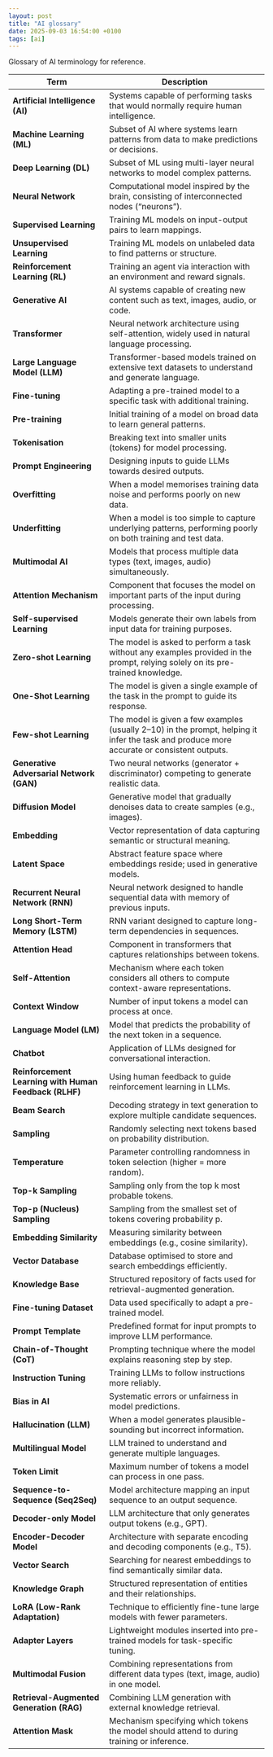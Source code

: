 ```yaml
---
layout: post
title: "AI glossary"
date: 2025-09-03 16:54:00 +0100
tags: [ai]
---
```


Glossary of AI terminology for reference.

<!--end-preview-->

| Term | Description |
|------|-------------|
| **Artificial Intelligence (AI)** | Systems capable of performing tasks that would normally require human intelligence. |
| **Machine Learning (ML)** | Subset of AI where systems learn patterns from data to make predictions or decisions. |
| **Deep Learning (DL)** | Subset of ML using multi-layer neural networks to model complex patterns. |
| **Neural Network** | Computational model inspired by the brain, consisting of interconnected nodes (“neurons”). |
| **Supervised Learning** | Training ML models on input-output pairs to learn mappings. |
| **Unsupervised Learning** | Training ML models on unlabeled data to find patterns or structure. |
| **Reinforcement Learning (RL)** | Training an agent via interaction with an environment and reward signals. |
| **Generative AI** | AI systems capable of creating new content such as text, images, audio, or code. |
| **Transformer** | Neural network architecture using self-attention, widely used in natural language processing. |
| **Large Language Model (LLM)** | Transformer-based models trained on extensive text datasets to understand and generate language. |
| **Fine-tuning** | Adapting a pre-trained model to a specific task with additional training. |
| **Pre-training** | Initial training of a model on broad data to learn general patterns. |
| **Tokenisation** | Breaking text into smaller units (tokens) for model processing. |
| **Prompt Engineering** | Designing inputs to guide LLMs towards desired outputs. |
| **Overfitting** | When a model memorises training data noise and performs poorly on new data. |
| **Underfitting** | When a model is too simple to capture underlying patterns, performing poorly on both training and test data. |
| **Multimodal AI** | Models that process multiple data types (text, images, audio) simultaneously. |
| **Attention Mechanism** | Component that focuses the model on important parts of the input during processing. |
| **Self-supervised Learning** | Models generate their own labels from input data for training purposes. |
| **Zero-shot Learning** | The model is asked to perform a task without any examples provided in the prompt, relying solely on its pre-trained knowledge. |
| **One-Shot Learning**  | The model is given a single example of the task in the prompt to guide its response. |
| **Few-shot Learning** | The model is given a few examples (usually 2–10) in the prompt, helping it infer the task and produce more accurate or consistent outputs. |
| **Generative Adversarial Network (GAN)** | Two neural networks (generator + discriminator) competing to generate realistic data. |
| **Diffusion Model** | Generative model that gradually denoises data to create samples (e.g., images). |
| **Embedding** | Vector representation of data capturing semantic or structural meaning. |
| **Latent Space** | Abstract feature space where embeddings reside; used in generative models. |
| **Recurrent Neural Network (RNN)** | Neural network designed to handle sequential data with memory of previous inputs. |
| **Long Short-Term Memory (LSTM)** | RNN variant designed to capture long-term dependencies in sequences. |
| **Attention Head** | Component in transformers that captures relationships between tokens. |
| **Self-Attention** | Mechanism where each token considers all others to compute context-aware representations. |
| **Context Window** | Number of input tokens a model can process at once. |
| **Language Model (LM)** | Model that predicts the probability of the next token in a sequence. |
| **Chatbot** | Application of LLMs designed for conversational interaction. |
| **Reinforcement Learning with Human Feedback (RLHF)** | Using human feedback to guide reinforcement learning in LLMs. |
| **Beam Search** | Decoding strategy in text generation to explore multiple candidate sequences. |
| **Sampling** | Randomly selecting next tokens based on probability distribution. |
| **Temperature** | Parameter controlling randomness in token selection (higher = more random). |
| **Top-k Sampling** | Sampling only from the top k most probable tokens. |
| **Top-p (Nucleus) Sampling** | Sampling from the smallest set of tokens covering probability p. |
| **Embedding Similarity** | Measuring similarity between embeddings (e.g., cosine similarity). |
| **Vector Database** | Database optimised to store and search embeddings efficiently. |
| **Knowledge Base** | Structured repository of facts used for retrieval-augmented generation. |
| **Fine-tuning Dataset** | Data used specifically to adapt a pre-trained model. |
| **Prompt Template** | Predefined format for input prompts to improve LLM performance. |
| **Chain-of-Thought (CoT)** | Prompting technique where the model explains reasoning step by step. |
| **Instruction Tuning** | Training LLMs to follow instructions more reliably. |
| **Bias in AI** | Systematic errors or unfairness in model predictions. |
| **Hallucination (LLM)** | When a model generates plausible-sounding but incorrect information. |
| **Multilingual Model** | LLM trained to understand and generate multiple languages. |
| **Token Limit** | Maximum number of tokens a model can process in one pass. |
| **Sequence-to-Sequence (Seq2Seq)** | Model architecture mapping an input sequence to an output sequence. |
| **Decoder-only Model** | LLM architecture that only generates output tokens (e.g., GPT). |
| **Encoder-Decoder Model** | Architecture with separate encoding and decoding components (e.g., T5). |
| **Vector Search** | Searching for nearest embeddings to find semantically similar data. |
| **Knowledge Graph** | Structured representation of entities and their relationships. |
| **LoRA (Low-Rank Adaptation)** | Technique to efficiently fine-tune large models with fewer parameters. |
| **Adapter Layers** | Lightweight modules inserted into pre-trained models for task-specific tuning. |
| **Multimodal Fusion** | Combining representations from different data types (text, image, audio) in one model. |
| **Retrieval-Augmented Generation (RAG)** | Combining LLM generation with external knowledge retrieval. |
| **Attention Mask** | Mechanism specifying which tokens the model should attend to during training or inference. |